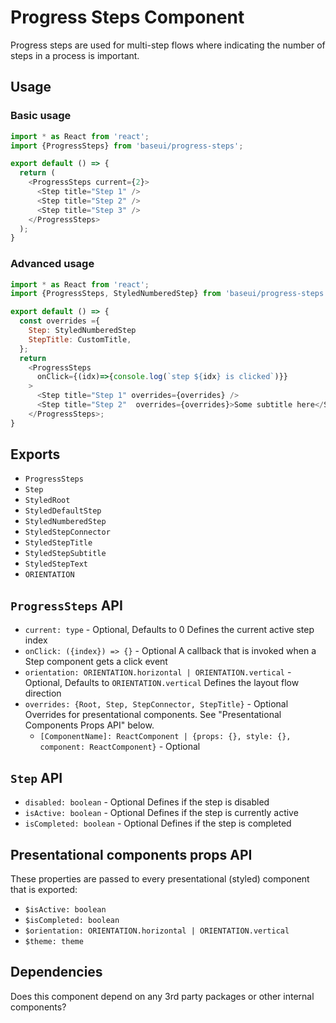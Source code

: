 # Progress Steps Component

Progress steps are used for multi-step flows where indicating the number of steps in a process is important.

## Usage

### Basic usage

```javascript
import * as React from 'react';
import {ProgressSteps} from 'baseui/progress-steps';

export default () => {
  return (
    <ProgressSteps current={2}>
      <Step title="Step 1" />
      <Step title="Step 2" />
      <Step title="Step 3" />
    </ProgressSteps>
  );
}
```

### Advanced usage

```javascript
import * as React from 'react';
import {ProgressSteps, StyledNumberedStep} from 'baseui/progress-steps';

export default () => {
  const overrides ={
    Step: StyledNumberedStep
    StepTitle: CustomTitle,
  };
  return
    <ProgressSteps
      onClick={(idx)=>{console.log(`step ${idx} is clicked`)}}
    >
      <Step title="Step 1" overrides={overrides} />
      <Step title="Step 2"  overrides={overrides}>Some subtitle here</Step>
    </ProgressSteps>;
}
```

## Exports

* `ProgressSteps`
* `Step`
* `StyledRoot`
* `StyledDefaultStep`
* `StyledNumberedStep`
* `StyledStepConnector`
* `StyledStepTitle`
* `StyledStepSubtitle`
* `StyledStepText`
* `ORIENTATION`

## `ProgressSteps` API

* `current: type` - Optional, Defaults to 0
  Defines the current active step index
* `onClick: ({index}) => {}` - Optional
  A callback that is invoked when a Step component gets a click event
* `orientation: ORIENTATION.horizontal | ORIENTATION.vertical` - Optional, Defaults to `ORIENTATION.vertical`
  Defines the layout flow direction
* `overrides: {Root, Step, StepConnector, StepTitle}` - Optional
  Overrides for presentational components. See "Presentational Components Props API" below.
  * `[ComponentName]: ReactComponent | {props: {}, style: {}, component: ReactComponent}` - Optional

## `Step` API

* `disabled: boolean` - Optional
  Defines if the step is disabled
* `isActive: boolean` - Optional
  Defines if the step is currently active
* `isCompleted: boolean` - Optional
  Defines if the step is completed

## Presentational components props API

These properties are passed to every presentational (styled) component that is exported:

* `$isActive: boolean`
* `$isCompleted: boolean`
* `$orientation: ORIENTATION.horizontal | ORIENTATION.vertical`
* `$theme: theme`

## Dependencies

Does this component depend on any 3rd party packages or other internal components?
